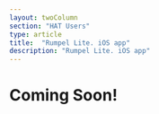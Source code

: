```yaml
---
layout: twoColumn
section: "HAT Users"
type: article
title:  "Rumpel Lite. iOS app"
description: "Rumpel Lite. iOS app"
---
```


# Coming Soon!
